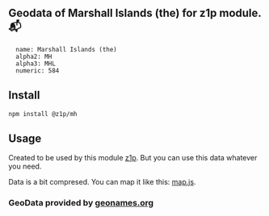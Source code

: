 
## Geodata of Marshall Islands (the) for z1p module. :mailbox_with_mail:

```
  name: Marshall Islands (the)
  alpha2: MH
  alpha3: MHL
  numeric: 584
```

## Install

```
npm install @z1p/mh
```

## Usage

Created to be used by this module [z1p](https://github.com/vzhufk/z1p).
But you can use this data whatever you need.

Data is a bit compresed. You can map it like this: [map.js](https://github.com/vzhufk/z1p/blob/master/src/map.js).

### GeoData provided by **[geonames.org](http://www.geonames.org/)**
